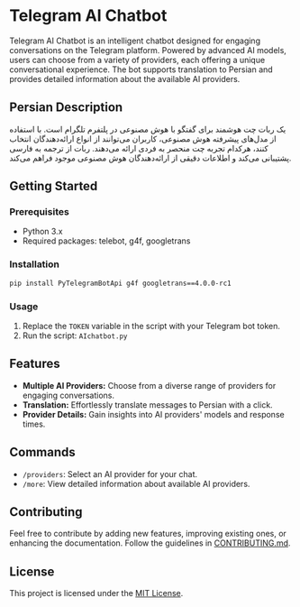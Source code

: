 # Telegram AI Chatbot

Telegram AI Chatbot is an intelligent chatbot designed for engaging conversations on the Telegram platform. Powered by advanced AI models, users can choose from a variety of providers, each offering a unique conversational experience. The bot supports translation to Persian and provides detailed information about the available AI providers.

## Persian Description

 یک ربات چت هوشمند برای  گفتگو با هوش مصنوعی در پلتفرم تلگرام است. با استفاده از مدل‌های پیشرفته هوش مصنوعی، کاربران می‌توانند از انواع ارائه‌دهندگان انتخاب کنند، هرکدام تجربه چت منحصر به فردی ارائه می‌دهند. ربات از ترجمه به فارسی پشتیبانی می‌کند و اطلاعات دقیقی از ارائه‌دهندگان هوش مصنوعی موجود فراهم می‌کند.
 

## Getting Started

### Prerequisites

- Python 3.x
- Required packages: telebot, g4f, googletrans

### Installation

```bash
pip install PyTelegramBotApi g4f googletrans==4.0.0-rc1
```

### Usage

1. Replace the `TOKEN` variable in the script with your Telegram bot token.
2. Run the script: `AIchatbot.py`

## Features

- **Multiple AI Providers:** Choose from a diverse range of providers for engaging conversations.
- **Translation:** Effortlessly translate messages to Persian with a click.
- **Provider Details:** Gain insights into AI providers' models and response times.

## Commands

- `/providers`: Select an AI provider for your chat.
- `/more`: View detailed information about available AI providers.


## Contributing

Feel free to contribute by adding new features, improving existing ones, or enhancing the documentation. Follow the guidelines in [CONTRIBUTING.md](CONTRIBUTING.md).

## License

This project is licensed under the [MIT License](LICENSE).
